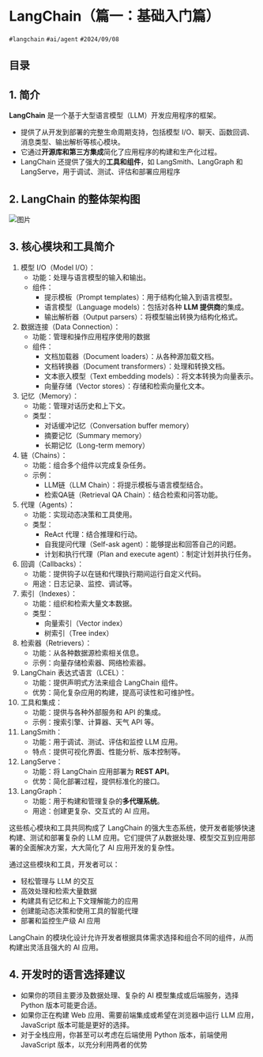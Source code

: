 
# LangChain（篇一：基础入门篇）

`#langchain` `#ai/agent`  `#2024/09/08` 


## 目录
<!-- toc -->
 ## 1. 简介 

**LangChain** 是一个基于大型语言模型（LLM）开发应用程序的框架。
- 提供了从开发到部署的完整生命周期支持，包括模型 I/O、聊天、函数回调、消息类型、输出解析等核心模块。
- 它通过**开源库和第三方集成**简化了应用程序的构建和生产化过程。
- LangChain 还提供了强大的**工具和组件**，如 LangSmith、LangGraph 和 LangServe，用于调试、测试、评估和部署应用程序

## 2. LangChain 的整体架构图


![图片](https://blog-1310531898.cos.ap-beijing.myqcloud.com/832-34-20241012/Pasted%20image%2020240908213145.png)

## 3. 核心模块和工具简介

1. 模型 I/O（Model I/O）：
   - 功能：处理与语言模型的输入和输出。
   - 组件：
     - 提示模板（Prompt templates）：用于结构化输入到语言模型。
     - 语言模型（Language models）：包括对各种 **LLM 提供商**的集成。
     - 输出解析器（Output parsers）：将模型输出转换为结构化格式。
2. 数据连接（Data Connection）：
   - 功能：管理和操作应用程序使用的数据
   - 组件：
     - 文档加载器（Document loaders）：从各种源加载文档。
     - 文档转换器（Document transformers）：处理和转换文档。
     - 文本嵌入模型（Text embedding models）：将文本转换为向量表示。
     - 向量存储（Vector stores）：存储和检索向量化文本。
3. 记忆（Memory）：
   - 功能：管理对话历史和上下文。
   - 类型：
     - 对话缓冲记忆（Conversation buffer memory）
     - 摘要记忆（Summary memory）
     - 长期记忆（Long-term memory）
4. 链（Chains）：
   - 功能：组合多个组件以完成复杂任务。
   - 示例：
     - LLM链（LLM Chain）：将提示模板与语言模型结合。
     - 检索QA链（Retrieval QA Chain）：结合检索和问答功能。
5. 代理（Agents）：
   - 功能：实现动态决策和工具使用。
   - 类型：
     - ReAct 代理：结合推理和行动。
     - 自我提问代理（Self-ask agent）：能够提出和回答自己的问题。
     - 计划和执行代理（Plan and execute agent）：制定计划并执行任务。
6. 回调（Callbacks）：
   - 功能：提供钩子以在链和代理执行期间运行自定义代码。
   - 用途：日志记录、监控、调试等。
7. 索引（Indexes）：
   - 功能：组织和检索大量文本数据。
   - 类型：
     - 向量索引（Vector index）
     - 树索引（Tree index）
8. 检索器（Retrievers）：
   - 功能：从各种数据源检索相关信息。
   - 示例：向量存储检索器、网络检索器。
9. LangChain 表达式语言（LCEL）：
   - 功能：提供声明式方法来组合 LangChain 组件。
   - 优势：简化复杂应用的构建，提高可读性和可维护性。
10. 工具和集成：
    - 功能：提供与各种外部服务和 API 的集成。
    - 示例：搜索引擎、计算器、天气 API 等。
11. LangSmith：
    - 功能：用于调试、测试、评估和监控 LLM 应用。
    - 特点：提供可视化界面、性能分析、版本控制等。
12. LangServe：
    - 功能：将 LangChain 应用部署为 **REST API**。
    - 优势：简化部署过程，提供标准化的接口。
13. LangGraph：
    - 功能：用于构建和管理复杂的**多代理系统**。
    - 用途：创建更复杂、交互式的 AI 应用。

这些核心模块和工具共同构成了 LangChain 的强大生态系统，使开发者能够快速构建、测试和部署复杂的 LLM 应用。它们提供了从数据处理、模型交互到应用部署的全面解决方案，大大简化了 AI 应用开发的复杂性。

通过这些模块和工具，开发者可以：
- 轻松管理与 LLM 的交互
- 高效处理和检索大量数据
- 构建具有记忆和上下文理解能力的应用
- 创建能动态决策和使用工具的智能代理
- 部署和监控生产级 AI 应用

LangChain 的模块化设计允许开发者根据具体需求选择和组合不同的组件，从而构建出灵活且强大的 AI 应用。

## 4. 开发时的语言选择建议

- 如果你的项目主要涉及数据处理、复杂的 AI 模型集成或后端服务，选择 Python 版本可能更合适。
- 如果你正在构建 Web 应用、需要前端集成或希望在浏览器中运行 LLM 应用，JavaScript 版本可能是更好的选择。
- 对于全栈应用，你甚至可以考虑在后端使用 Python 版本，前端使用 JavaScript 版本，以充分利用两者的优势

